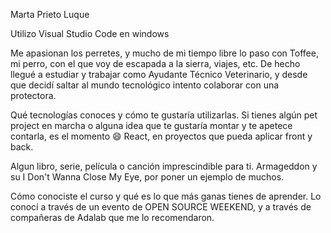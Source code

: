 Marta Prieto Luque

Utilizo Visual Studio Code en windows

Me apasionan los perretes, y mucho de mi tiempo libre lo paso con Toffee, mi perro, con el que voy de escapada a la sierra, viajes, etc.
De hecho llegué a estudiar y trabajar como Ayudante Técnico Veterinario, y desde que decidí saltar al mundo tecnológico intento colaborar con una protectora.


Qué tecnologías conoces y cómo te gustaría utilizarlas. Si tienes algún pet project en marcha o alguna idea que te gustaría montar y te apetece contarla, es el momento 😄
React, en proyectos que pueda aplicar front y back.

Algun libro, serie, película o canción imprescindible para ti.
Armageddon y su I Don't Wanna Close My Eye, por poner un ejemplo de muchos.   

Cómo conociste el curso y qué es lo que más ganas tienes de aprender.
Lo conocí a través de un evento de OPEN SOURCE WEEKEND, y a través de compañeras de Adalab que me lo recomendaron.

